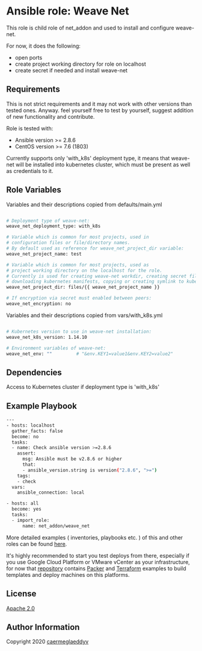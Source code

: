 Ansible role: Weave Net
=========

This role is child role of net_addon and used to install and configure weave-net.

For now, it does the following:
- open ports
- create project working directory for role on localhost
- create secret if needed and install weave-net


Requirements
------------

This is not strict requirements and it may not work with other versions than tested ones.
Anyway. feel yourself free to test by yourself, suggest addition of new functionality and contribute.

Role is tested with:
- Ansible version >= 2.8.6
- CentOS version >= 7.6 (1803)

Currently supports only 'with_k8s' deployment type, it means that weave-net will be installed into kubernetes cluster, which must be present as well as credentials to it.


Role Variables
--------------

Variables and their descriptions copied from defaults/main.yml

```bash

# Deployment type of weave-net:
weave_net_deployment_type: with_k8s

# Variable which is common for most projects, used in 
# configuration files or file/directory names.
# By default used as reference for weave_net_project_dir variable:
weave_net_project_name: test

# Variable which is common for most projects, used as
# project working directory on the localhost for the role.
# Currently is used for creating weave-net workdir, creating secret files,
# downloading kubernetes manifests, copying or creating symlink to kube config etc.:
weave_net_project_dir: files/{{ weave_net_project_name }}

# If encryption via secret must enabled between peers:
weave_net_encryption: no

```

Variables and their descriptions copied from vars/with_k8s.yml

```bash

# Kubernetes version to use in weave-net installation:
weave_net_k8s_version: 1.14.10

# Environment variables of weave-net:
weave_net_env: ""         # "&env.KEY1=value1&env.KEY2=value2"

```


Dependencies
------------

Access to Kubernetes cluster if deployment type is 'with_k8s'


Example Playbook
----------------

```bash
---
- hosts: localhost
  gather_facts: false
  become: no
  tasks:
  - name: Check ansible version >=2.8.6
    assert:
      msg: Ansible must be v2.8.6 or higher
      that:
      - ansible_version.string is version("2.8.6", ">=")
    tags:
    - check
  vars:
    ansible_connection: local

- hosts: all
  become: yes
  tasks:
  - import_role:
      name: net_addon/weave_net

```

More detailed examples ( inventories, playbooks etc. ) of this and other roles can be found [here](https://github.com/caermeglaeddyv/examples/tree/dev/ansible).

It's highly recommended to start you test deploys from there, especially if you use Google Cloud Platform or VMware vCenter as your infrastructure, for now that [repository](https://github.com/caermeglaeddyv/examples) contains [Packer](https://github.com/caermeglaeddyv/examples/tree/dev/packer) and [Terraform](https://github.com/caermeglaeddyv/examples/tree/dev/terraform) examples to build templates and deploy machines on this platforms.


License
-------

[Apache 2.0](https://github.com/caermeglaeddyv/ansible-role-rear/blob/dev/LICENSE)


Author Information
------------------

Copyright 2020 [caermeglaeddyv](https://github.com/caermeglaeddyv)
